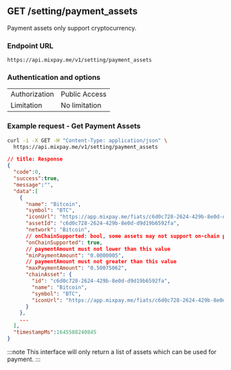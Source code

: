## GET /setting/payment_assets

Payment assets only support cryptocurrency.

### Endpoint URL

```
https://api.mixpay.me/v1/setting/payment_assets
```

### Authentication and options

|  |  |
| -- | -- |
| Authorization | Public Access |
| Limitation | No limitation |

### Example request - Get Payment Assets

```bash
curl -i -X GET -H "Content-Type: application/json" \
  https://api.mixpay.me/v1/setting/payment_assets
```


```json
// title: Response
{
  "code":0,
  "success":true,
  "message":"",
  "data":[
    {
      "name": "Bitcoin",
      "symbol": "BTC",
      "iconUrl": "https://app.mixpay.me/fiats/c6d0c728-2624-429b-8e0d-d9d19b6592fa.png",
      "assetId": "c6d0c728-2624-429b-8e0d-d9d19b6592fa",
      "network": "Bitcoin",
      // onChainSupported: bool, some assets may not support on-chain payment.
      "onChainSupported": true,
      // paymentAmount must not lower than this value
      "minPaymentAmount": "0.0000005",
      // paymentAmount must not greater than this value
      "maxPaymentAmount": "0.50075062",
      "chainAsset": {
        "id": "c6d0c728-2624-429b-8e0d-d9d19b6592fa",
        "name": "Bitcoin",
        "symbol": "BTC",
        "iconUrl": "https://app.mixpay.me/fiats/c6d0c728-2624-429b-8e0d-d9d19b6592fa.png"
      }
    },
    ...
  ],
  "timestampMs":1645588240845
}
```

:::note
This interface will only return a list of assets which can be used for payment.
:::
